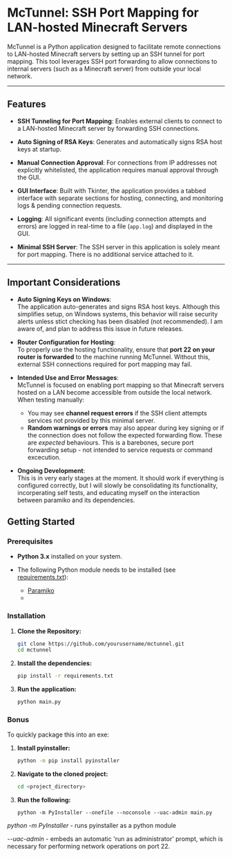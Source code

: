 # McTunnel: SSH Port Mapping for LAN-hosted Minecraft Servers

McTunnel is a Python application designed to facilitate remote connections to LAN-hosted Minecraft
servers by setting up an SSH tunnel for port mapping. This tool leverages SSH port forwarding to
allow connections to internal servers (such as a Minecraft server) from outside your local network.

--------------------------------------------------------------------------------------------------------------------------------------

## Features

- **SSH Tunneling for Port Mapping**: Enables external clients to connect to a LAN-hosted Minecraft
  server by forwarding SSH connections.
  
- **Auto Signing of RSA Keys**: Generates and automatically signs RSA host keys at startup.  
  
- **Manual Connection Approval**: For connections from IP addresses not explicitly whitelisted, the
   application requires manual approval through the GUI.
  
- **GUI Interface**: Built with Tkinter, the application provides a tabbed interface with separate
   sections for hosting, connecting, and monitoring logs & pending connection requests.
  
- **Logging**: All significant events (including connection attempts and errors) are logged in real-time
   to a file (`app.log`) and displayed in the GUI.
  
- **Minimal SSH Server**: The SSH server in this application is solely meant for port mapping.
   There is no additional service attached to it.

----------------------------------------------------------------------------------------------------------------------------------------
## Important Considerations

- **Auto Signing Keys on Windows**:  
  The application auto-generates and signs RSA host keys. Although this simplifies setup, on Windows systems,
  this behavior will raise security alerts unless stict checking has been disabled (not recommended).
  I am aware of, and plan to address this issue in future releases.

- **Router Configuration for Hosting**:  
  To properly use the hosting functionality, ensure that **port 22 on your router is forwarded** to the machine running
  McTunnel. Without this, external SSH connections required for port mapping may fail.

- **Intended Use and Error Messages**:  
  McTunnel is focused on enabling port mapping so that Minecraft servers hosted on a LAN become accessible from outside
  the local network. When testing manually:
  - You may see **channel request errors** if the SSH client attempts services not provided by this minimal server.
  - **Random warnings or errors** may also appear during key signing or if the connection does not follow the expected forwarding
    flow.
These are *expected* behaviours. This is a barebones, secure port forwarding setup - not intended to service requests or command
excecution.

- **Ongoing Development**:  
  This is in very early stages at the moment. It should work if everything is configured correctly, but I will slowly be consolidating
  its functionality, incorperating self tests, and educating myself on the interaction between paramiko and its dependencies.


## Getting Started

### Prerequisites

- **Python 3.x** installed on your system.
- The following Python module needs to be installed (see [requirements.txt](requirements.txt)):

  - [Paramiko](http://www.paramiko.org/)
  - 

### Installation

1. **Clone the Repository:**
   ```bash
   git clone https://github.com/yourusername/mctunnel.git
   cd mctunnel


1. **Install the dependencies:**
   ```bash
   pip install -r requirements.txt


2. **Run the application:**
   ```bash
   python main.py

### Bonus

To quickly package this into an exe:

1. **Install pyinstaller:**
   ```bash
   python -m pip install pyinstaller

2. **Navigate to the cloned project:**
   ```bash
   cd <project_directory>

3. **Run the following:**
   ```
   python -m PyInstaller --onefile --noconsole --uac-admin main.py

  _python -m PyInstaller_ - runs pyinstaller as a python module

  _--uac-admin_ - embeds an automatic 'run as administrator' prompt,
  which is necessary for performing network operations on port 22.

